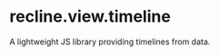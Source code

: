recline.view.timeline
=====================

A lightweight JS library providing timelines from data.
